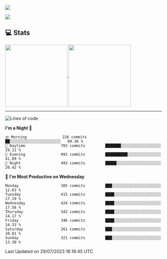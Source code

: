 [![](https://readme-typing-svg.demolab.com?font=Fira+Code&size=30&lines=你好,+欢迎光临;Hello,+welcome)](https://git.io/typing-svg)

![](https://count.getloli.com/get/@:wu-clan?theme=asoul)

## 💻 Stats

<a href="https://github.com/anuraghazra/github-readme-stats">
  <img height=200 align="center" src="https://github-readme-stats.vercel.app/api?username=wu-clan&count_private=true&show_icons=true&rank_icon=percentile&card_width=300"  alt=""/>
</a>
<a href="https://github.com/anuraghazra/convoychat">
  <img height=200 align="center" src="https://github-readme-stats.vercel.app/api/top-langs/?username=wu-clan&layout=compact&langs_count=8&card_width=300"  alt=""/>
</a>

---

<!--START_SECTION:waka-->
![Lines of code](https://img.shields.io/badge/From%20Hello%20World%20I%27ve%20Written-1.5%20million%20lines%20of%20code-blue)

**I'm a Night 🦉** 

```text
🌞 Morning                226 commits         ██░░░░░░░░░░░░░░░░░░░░░░░   09.36 % 
🌆 Daytime                703 commits         ███████░░░░░░░░░░░░░░░░░░   29.12 % 
🌃 Evening                992 commits         ██████████░░░░░░░░░░░░░░░   41.09 % 
🌙 Night                  493 commits         █████░░░░░░░░░░░░░░░░░░░░   20.42 % 
```
📅 **I'm Most Productive on Wednesday** 

```text
Monday                   305 commits         ███░░░░░░░░░░░░░░░░░░░░░░   12.63 % 
Tuesday                  415 commits         ████░░░░░░░░░░░░░░░░░░░░░   17.19 % 
Wednesday                424 commits         ████░░░░░░░░░░░░░░░░░░░░░   17.56 % 
Thursday                 342 commits         ████░░░░░░░░░░░░░░░░░░░░░   14.17 % 
Friday                   346 commits         ████░░░░░░░░░░░░░░░░░░░░░   14.33 % 
Saturday                 261 commits         ███░░░░░░░░░░░░░░░░░░░░░░   10.81 % 
Sunday                   321 commits         ███░░░░░░░░░░░░░░░░░░░░░░   13.30 % 
```



 Last Updated on 29/07/2023 16:18:45 UTC
<!--END_SECTION:waka-->
